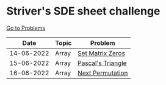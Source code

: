 # Striver's SDE sheet challenge

[Go to Problems](https://github.com/ajaykathwate/Striver-s-SDE-Sheet-Problems/tree/master/src/com/sdesheet)

| Date | Topic | Problem |
|----------|----------|----------|
| 14-06-2022 | Array | [Set Matrix Zeros](https://www.codingninjas.com/codestudio/problems/set-matrix-zeros_3846774?topList=striver-sde-sheet-problems) |
| 15-06-2022 | Array | [Pascal's Triangle](https://www.codingninjas.com/codestudio/problems/1089580?topList=striver-sde-sheet-problems&utm_source=striver&utm_medium=website&leftPanelTab=0) |
| 16-06-2022 | Array | [Next Permutation](https://www.codingninjas.com/codestudio/problems/893046?topList=) |
